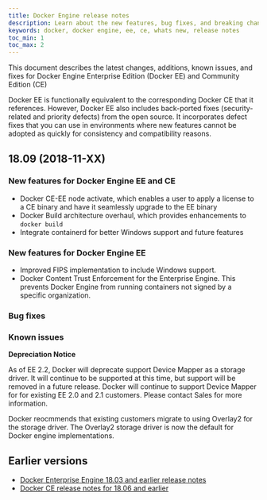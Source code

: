 ```yaml
---
title: Docker Engine release notes
description: Learn about the new features, bug fixes, and breaking changes for Docker Engine CE and EE
keywords: docker, docker engine, ee, ce, whats new, release notes
toc_min: 1
toc_max: 2
---
```


This document describes the latest changes, additions, known issues, and fixes
for Docker Engine Enterprise Edition (Docker EE) and Community Edition (CE)

Docker EE is functionally equivalent to the corresponding Docker CE that
it references. However, Docker EE also includes back-ported fixes
(security-related and priority defects) from the open source. It incorporates
defect fixes that you can use in environments where new features cannot be
adopted as quickly for consistency and compatibility reasons.


## 18.09 (2018-11-XX)

### New features for Docker Engine EE and CE

* Docker CE-EE node activate, which enables a user to apply a license to a CE binary and have it seamlessly upgrade to the EE binary
* Docker Build architecture overhaul, which provides enhancements to `docker build`
* Integrate containerd for better Windows support and future features

### New features for Docker Engine EE 
* Improved FIPS implementation to include Windows support.
* Docker Content Trust Enforcement for the Enterprise Engine. This prevents Docker Engine from running containers not signed by a specific organization.

### Bug fixes


### Known issues

**Depreciation Notice**

As of EE 2.2, Docker will deprecate support Device Mapper as a storage driver. It will continue to be supported at this time, but 
support will be removed in a future release. Docker will continue to support Device Mapper for for existing EE 2.0 and 2.1 customers.
Please contact Sales for more information.

Docker reocmmends that existing customers migrate to using Overlay2 for the storage driver. The Overlay2 storage driver is now the default
for Docker engine implementations.

## Earlier versions

- [Docker Enterprise Engine 18.03 and earlier release notes](/ee/engine/release-notes.md) 
- [Docker CE release notes for 18.06 and earlier](/release-notes/docker-ce/index.md)

